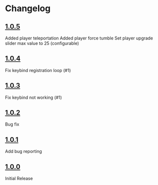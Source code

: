 # Changelog

## [1.0.5](https://github.com/proferabg/RepoAdminMenu/releases/tag/1.0.5)

Added player teleportation
Added player force tumble
Set player upgrade slider max value to 25 (configurable)


## [1.0.4](https://github.com/proferabg/RepoAdminMenu/releases/tag/1.0.4)

Fix keybind registration loop (#1)


## [1.0.3](https://github.com/proferabg/RepoAdminMenu/releases/tag/1.0.3)

Fix keybind not working (#1)


## [1.0.2](https://github.com/proferabg/RepoAdminMenu/releases/tag/1.0.2)

Bug fix


## [1.0.1](https://github.com/proferabg/RepoAdminMenu/releases/tag/1.0.1)

Add bug reporting


## [1.0.0](https://github.com/proferabg/RepoAdminMenu/releases/tag/1.0.0)

Initial Release